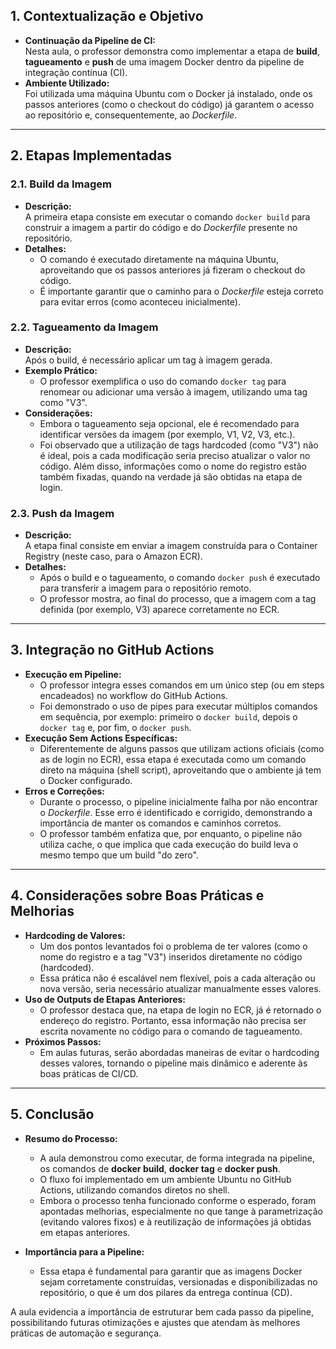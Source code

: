 ## 1. Contextualização e Objetivo

- **Continuação da Pipeline de CI:**  
  Nesta aula, o professor demonstra como implementar a etapa de **build**, **tagueamento** e **push** de uma imagem Docker dentro da pipeline de integração contínua (CI).  
- **Ambiente Utilizado:**  
  Foi utilizada uma máquina Ubuntu com o Docker já instalado, onde os passos anteriores (como o checkout do código) já garantem o acesso ao repositório e, consequentemente, ao *Dockerfile*.

---

## 2. Etapas Implementadas

### 2.1. Build da Imagem

- **Descrição:**  
  A primeira etapa consiste em executar o comando `docker build` para construir a imagem a partir do código e do *Dockerfile* presente no repositório.
- **Detalhes:**  
  - O comando é executado diretamente na máquina Ubuntu, aproveitando que os passos anteriores já fizeram o checkout do código.
  - É importante garantir que o caminho para o *Dockerfile* esteja correto para evitar erros (como aconteceu inicialmente).

### 2.2. Tagueamento da Imagem

- **Descrição:**  
  Após o build, é necessário aplicar um tag à imagem gerada.  
- **Exemplo Prático:**  
  - O professor exemplifica o uso do comando `docker tag` para renomear ou adicionar uma versão à imagem, utilizando uma tag como "V3".
- **Considerações:**  
  - Embora o tagueamento seja opcional, ele é recomendado para identificar versões da imagem (por exemplo, V1, V2, V3, etc.).
  - Foi observado que a utilização de tags hardcoded (como "V3") não é ideal, pois a cada modificação seria preciso atualizar o valor no código. Além disso, informações como o nome do registro estão também fixadas, quando na verdade já são obtidas na etapa de login.

### 2.3. Push da Imagem

- **Descrição:**  
  A etapa final consiste em enviar a imagem construída para o Container Registry (neste caso, para o Amazon ECR).
- **Detalhes:**  
  - Após o build e o tagueamento, o comando `docker push` é executado para transferir a imagem para o repositório remoto.
  - O professor mostra, ao final do processo, que a imagem com a tag definida (por exemplo, V3) aparece corretamente no ECR.

---

## 3. Integração no GitHub Actions

- **Execução em Pipeline:**  
  - O professor integra esses comandos em um único step (ou em steps encadeados) no workflow do GitHub Actions.
  - Foi demonstrado o uso de pipes para executar múltiplos comandos em sequência, por exemplo: primeiro o `docker build`, depois o `docker tag` e, por fim, o `docker push`.
- **Execução Sem Actions Específicas:**  
  - Diferentemente de alguns passos que utilizam actions oficiais (como as de login no ECR), essa etapa é executada como um comando direto na máquina (shell script), aproveitando que o ambiente já tem o Docker configurado.
- **Erros e Correções:**  
  - Durante o processo, o pipeline inicialmente falha por não encontrar o *Dockerfile*. Esse erro é identificado e corrigido, demonstrando a importância de manter os comandos e caminhos corretos.
  - O professor também enfatiza que, por enquanto, o pipeline não utiliza cache, o que implica que cada execução do build leva o mesmo tempo que um build "do zero".

---

## 4. Considerações sobre Boas Práticas e Melhorias

- **Hardcoding de Valores:**  
  - Um dos pontos levantados foi o problema de ter valores (como o nome do registro e a tag "V3") inseridos diretamente no código (hardcoded).  
  - Essa prática não é escalável nem flexível, pois a cada alteração ou nova versão, seria necessário atualizar manualmente esses valores.
- **Uso de Outputs de Etapas Anteriores:**  
  - O professor destaca que, na etapa de login no ECR, já é retornado o endereço do registro. Portanto, essa informação não precisa ser escrita novamente no código para o comando de tagueamento.
- **Próximos Passos:**  
  - Em aulas futuras, serão abordadas maneiras de evitar o hardcoding desses valores, tornando o pipeline mais dinâmico e aderente às boas práticas de CI/CD.

---

## 5. Conclusão

- **Resumo do Processo:**  
  - A aula demonstrou como executar, de forma integrada na pipeline, os comandos de **docker build**, **docker tag** e **docker push**.
  - O fluxo foi implementado em um ambiente Ubuntu no GitHub Actions, utilizando comandos diretos no shell.
  - Embora o processo tenha funcionado conforme o esperado, foram apontadas melhorias, especialmente no que tange à parametrização (evitando valores fixos) e à reutilização de informações já obtidas em etapas anteriores.
  
- **Importância para a Pipeline:**  
  - Essa etapa é fundamental para garantir que as imagens Docker sejam corretamente construídas, versionadas e disponibilizadas no repositório, o que é um dos pilares da entrega contínua (CD).

A aula evidencia a importância de estruturar bem cada passo da pipeline, possibilitando futuras otimizações e ajustes que atendam às melhores práticas de automação e segurança.
